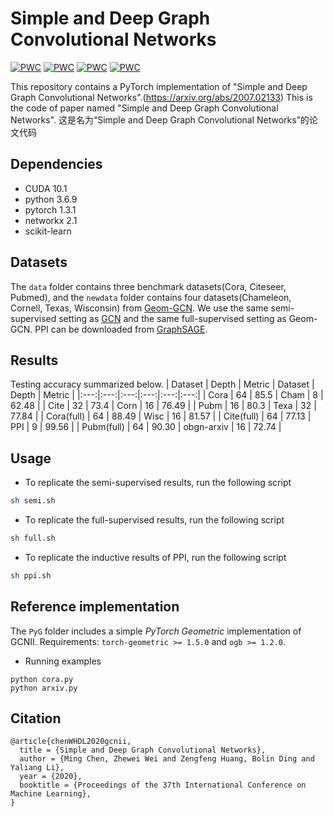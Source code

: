 # Simple and Deep Graph Convolutional Networks
[![PWC](https://img.shields.io/endpoint.svg?url=https://paperswithcode.com/badge/simple-and-deep-graph-convolutional-networks/node-classification-on-cora-full-supervised)](https://paperswithcode.com/sota/node-classification-on-cora-full-supervised?p=simple-and-deep-graph-convolutional-networks)
[![PWC](https://img.shields.io/endpoint.svg?url=https://paperswithcode.com/badge/simple-and-deep-graph-convolutional-networks/node-classification-on-pubmed-full-supervised)](https://paperswithcode.com/sota/node-classification-on-pubmed-full-supervised?p=simple-and-deep-graph-convolutional-networks)
[![PWC](https://img.shields.io/endpoint.svg?url=https://paperswithcode.com/badge/simple-and-deep-graph-convolutional-networks/node-classification-on-cora-with-public-split)](https://paperswithcode.com/sota/node-classification-on-cora-with-public-split?p=simple-and-deep-graph-convolutional-networks)
[![PWC](https://img.shields.io/endpoint.svg?url=https://paperswithcode.com/badge/simple-and-deep-graph-convolutional-networks/node-classification-on-ppi)](https://paperswithcode.com/sota/node-classification-on-ppi?p=simple-and-deep-graph-convolutional-networks)

This repository contains a PyTorch implementation of "Simple and Deep Graph Convolutional Networks".(https://arxiv.org/abs/2007.02133)
This is the code of paper named "Simple and Deep Graph Convolutional Networks".
这是名为“Simple and Deep Graph Convolutional Networks”的论文代码

## Dependencies
- CUDA 10.1
- python 3.6.9
- pytorch 1.3.1
- networkx 2.1
- scikit-learn

## Datasets

The `data` folder contains three benchmark datasets(Cora, Citeseer, Pubmed), and the `newdata` folder contains four datasets(Chameleon, Cornell, Texas, Wisconsin) from [Geom-GCN](https://github.com/graphdml-uiuc-jlu/geom-gcn). We use the same semi-supervised setting as [GCN](https://github.com/tkipf/gcn) and the same full-supervised setting as Geom-GCN. PPI can be downloaded from [GraphSAGE](http://snap.stanford.edu/graphsage/).

## Results
Testing accuracy summarized below.
| Dataset | Depth |  Metric | Dataset | Depth |  Metric |
|:---:|:---:|:---:|:---:|:---:|:---:|
| Cora       | 64 | 85.5  | Cham | 8  | 62.48 |
| Cite       | 32 | 73.4  | Corn | 16 | 76.49 |
| Pubm       | 16 | 80.3  | Texa | 32 | 77.84 |
| Cora(full) | 64 | 88.49 | Wisc | 16 | 81.57 |
| Cite(full) | 64 | 77.13 | PPI  | 9  | 99.56 |
| Pubm(full) | 64 | 90.30 | obgn-arxiv | 16 | 72.74 |


## Usage

- To replicate the semi-supervised results, run the following script
```sh
sh semi.sh
```
- To replicate the full-supervised results, run the following script
```sh
sh full.sh
```
- To replicate the inductive results of PPI, run the following script
```sh
sh ppi.sh
```
## Reference implementation
The `PyG` folder includes a simple *PyTorch Geometric* implementation of GCNII.
Requirements: `torch-geometric >= 1.5.0` and  `ogb >= 1.2.0`.
- Running examples
```
python cora.py
python arxiv.py
```

## Citation
```
@article{chenWHDL2020gcnii,
  title = {Simple and Deep Graph Convolutional Networks},
  author = {Ming Chen, Zhewei Wei and Zengfeng Huang, Bolin Ding and Yaliang Li},
  year = {2020},
  booktitle = {Proceedings of the 37th International Conference on Machine Learning},
}
```
